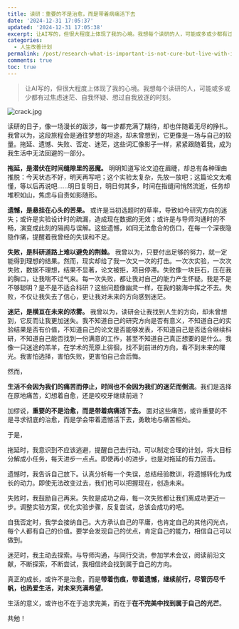 ```yaml
---
title: 读研：重要的不是治愈，而是带着病痛活下去
date: '2024-12-31 17:05:37'
updated: '2024-12-31 17:05:38'
excerpt: 让AI写的，但很大程度上体现了我的心境。我想每个读研的人，可能或多或少都有过焦虑迷茫、自我怀疑、想过自我放逐的时刻。
categories:
  - 人生改善计划
permalink: /post/research-what-is-important-is-not-cure-but-live-with-illness-1asnp2.html
comments: true
toc: true
---
```




> 让AI写的，但很大程度上体现了我的心境。我想每个读研的人，可能或多或少都有过焦虑迷茫、自我怀疑、想过自我放逐的时刻。

​![crack.jpg](https://fastly.jsdelivr.net/gh/Achuan-2/PicBed@pic/assets/net-img-1648086388494-d3e64a01-ae36-425c-9a11-9a1244b47318-20220727234530-nrn8f8c.jpeg)​

读研的日子，像一场漫长的跋涉，每一步都充满了期待，却也伴随着无尽的挣扎。我曾以为，这段旅程会是通往梦想的坦途，却未曾想到，它更像是一场与自己的较量。拖延、遗憾、失败、否定、迷茫，这些词汇像影子一样，紧紧跟随着我，成为我生活中无法回避的一部分。

**拖延，是潜伏在时间缝隙里的恶魔。** 明明知道写论文迫在眉睫，却总有各种理由推脱：今天状态不好，明天再写吧；这个实验太复杂，先放一放吧；这篇论文太难懂，等以后再说吧……明日复明日，明日何其多，时间在指缝间悄然流逝，任务却堆积如山，焦虑与自责如影随形。

**遗憾，是悬挂在心头的苦果。** 或许是当初选题时的草率，导致如今研究方向的迷失；或许是实验设计时的疏漏，造成现在数据的无效；或许是与导师沟通时的不畅，演变成此刻的隔阂与误解。这些遗憾，如同无法愈合的伤口，在每一个深夜隐隐作痛，提醒着我曾经的失误和不足。

**失败，是科研道路上难以避免的荆棘。** 我曾以为，只要付出足够的努力，就一定能得到理想的结果。然而，现实却给了我一次又一次的打击。一次次实验，一次次失败，数据不理想，结果不显著，论文被拒，项目停滞。失败像一块巨石，压在我的胸口，让我喘不过气来。每一次失败，都让我对自己的能力产生怀疑。我是不是不够聪明？是不是不适合科研？这些问题像幽灵一样，在我的脑海中挥之不去。失败，不仅让我失去了信心，更让我对未来的方向感到迷茫。

**迷茫，是横亘在未来的浓雾。** 我曾以为，读研会让我找到人生的方向，却未曾想到，它反而让我更加迷失。我不知道自己的研究方向是否有意义，不知道自己的实验结果是否有价值，不知道自己的论文是否能够发表，不知道自己是否适合继续科研，不知道自己能否找到一份满意的工作，甚至不知道自己真正想要的是什么。我像一只迷途的羔羊，在学术的荒原上徘徊，找不到前进的方向，看不到未来的曙光。我害怕选择，害怕失败，更害怕自己会后悔。

然而，

**生活不会因为我们的痛苦而停止，时间也不会因为我们的迷茫而倒流**。我们是选择在原地痛苦，幻想着自愈，还是咬咬牙继续前进？

加缪说，**重要的不是治愈，而是带着病痛活下去。** 面对这些痛苦，或许重要的不是寻求彻底的治愈，而是学会带着遗憾活下去，勇敢地与痛苦相处。

于是，

拖延时，我意识到不应该逃避，提醒自己去行动。可以制定合理的计划，将大目标分解成小任务，每天进步一点点。即使再小的进步，也是对拖延的有力回击。

遗憾时，我告诉自己放下。认真分析每一个失误，总结经验教训，将遗憾转化为成长的动力。即使无法改变过去，我们也可以把握现在，创造未来。

失败时，我鼓励自己再来。失败是成功之母，每一次失败都让我们离成功更近一步。调整实验方案，优化实验步骤，反复尝试，总该会成功的吧。

自我否定时，我学会接纳自己。大方承认自己的平庸，也肯定自己的其他闪光点，每个人都有自己的价值。要学会发现自己的优点，肯定自己的能力，相信自己可以做到。

迷茫时，我主动去探索。与导师沟通，与同行交流，参加学术会议，阅读前沿文献，不断探索，不断尝试，我相信终会找到属于自己的方向。

真正的成长，或许不是治愈，而是**带着伤痕，带着遗憾，继续前行，尽管历尽千帆，也热爱生活，对未来充满希望**。

生活的意义，或许也不在于追求完美，而在于**在不完美中找到属于自己的光芒**。

共勉！

‍
